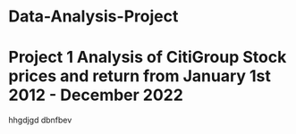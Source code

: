 # Data-Analysis-Project
# Project 1 Analysis of CitiGroup Stock prices and return from January 1st 2012 - December 2022
hhgdjgd
dbnfbev 
